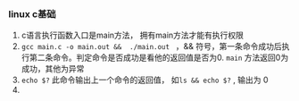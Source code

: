 ### linux c基础

1.  c语言执行函数入口是main方法， 拥有main方法才能有执行权限
2.  `gcc main.c -o main.out &&  ./main.out `  ，&& 符号，第一条命令成功后执行第二条命令。判定命令是否成功是看他的返回值是否为0. `main` 方法返回0为成功，其他为异常
3.  `echo $?`  此命令输出上一个命令的返回值， 如`ls && echo $?` , 输出为 0
4. 
